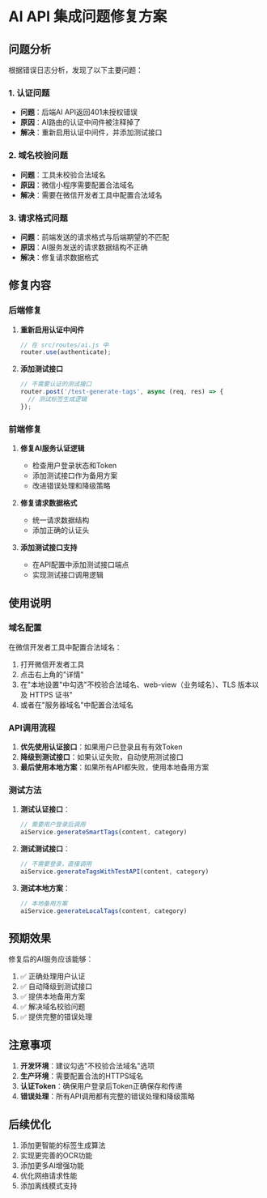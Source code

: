 # AI API 集成问题修复方案

## 问题分析

根据错误日志分析，发现了以下主要问题：

### 1. 认证问题
- **问题**：后端AI API返回401未授权错误
- **原因**：AI路由的认证中间件被注释掉了
- **解决**：重新启用认证中间件，并添加测试接口

### 2. 域名校验问题
- **问题**：工具未校验合法域名
- **原因**：微信小程序需要配置合法域名
- **解决**：需要在微信开发者工具中配置合法域名

### 3. 请求格式问题
- **问题**：前端发送的请求格式与后端期望的不匹配
- **原因**：AI服务发送的请求数据结构不正确
- **解决**：修复请求数据格式

## 修复内容

### 后端修复

1. **重新启用认证中间件**
   ```javascript
   // 在 src/routes/ai.js 中
   router.use(authenticate);
   ```

2. **添加测试接口**
   ```javascript
   // 不需要认证的测试接口
   router.post('/test-generate-tags', async (req, res) => {
     // 测试标签生成逻辑
   });
   ```

### 前端修复

1. **修复AI服务认证逻辑**
   - 检查用户登录状态和Token
   - 添加测试接口作为备用方案
   - 改进错误处理和降级策略

2. **修复请求数据格式**
   - 统一请求数据结构
   - 添加正确的认证头

3. **添加测试接口支持**
   - 在API配置中添加测试接口端点
   - 实现测试接口调用逻辑

## 使用说明

### 域名配置

在微信开发者工具中配置合法域名：

1. 打开微信开发者工具
2. 点击右上角的"详情"
3. 在"本地设置"中勾选"不校验合法域名、web-view（业务域名）、TLS 版本以及 HTTPS 证书"
4. 或者在"服务器域名"中配置合法域名

### API调用流程

1. **优先使用认证接口**：如果用户已登录且有有效Token
2. **降级到测试接口**：如果认证失败，自动使用测试接口
3. **最后使用本地方案**：如果所有API都失败，使用本地备用方案

### 测试方法

1. **测试认证接口**：
   ```javascript
   // 需要用户登录后调用
   aiService.generateSmartTags(content, category)
   ```

2. **测试测试接口**：
   ```javascript
   // 不需要登录，直接调用
   aiService.generateTagsWithTestAPI(content, category)
   ```

3. **测试本地方案**：
   ```javascript
   // 本地备用方案
   aiService.generateLocalTags(content, category)
   ```

## 预期效果

修复后的AI服务应该能够：

1. ✅ 正确处理用户认证
2. ✅ 自动降级到测试接口
3. ✅ 提供本地备用方案
4. ✅ 解决域名校验问题
5. ✅ 提供完整的错误处理

## 注意事项

1. **开发环境**：建议勾选"不校验合法域名"选项
2. **生产环境**：需要配置合法的HTTPS域名
3. **认证Token**：确保用户登录后Token正确保存和传递
4. **错误处理**：所有API调用都有完整的错误处理和降级策略

## 后续优化

1. 添加更智能的标签生成算法
2. 实现更完善的OCR功能
3. 添加更多AI增强功能
4. 优化网络请求性能
5. 添加离线模式支持


